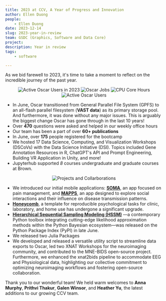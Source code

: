 ```yaml
---
title: 2023 at CCV, A Year of Progress and Innovation
author: Ellen Duong
people:
    - Ellen Duong
date: 2023-12-14
slug: 2023-year-in-review
team: GSDC (Graphics, Software and Data Core)
project:
description: Year in review
tags:
    - software

---
```


As we bid farewell to 2023, it's time to take a moment to reflect on the incredible journey of the past year. 

<div style="text-align: center;">
<img src="/content/images/blog/2023-year-in-review/active-oscar-users-in-2023" alt="Active Oscar Users in 2023"/>
<img src="/content/images/blog/2023-year-in-review/oscar-jobs" alt="Oscar Jobs"/>
<img src="/content/images/blog/2023-year-in-review/cpu-core-hours" alt="CPU Core Hours"/>
</div>

<div style="text-align: center;">
<img src="/content/images/blog/2023-year-in-review/active-oscar-users" alt="Active Oscar Users"/>
</div>

- In June, Oscar transitioned from General Parallel File System (GPFS) to an all-flash parallel filesystem (**VAST data**) as its primary storage pool. And furthermore, it was done without any major issues. This is arguably the biggest change Oscar has gone through in the last 10 years!
- Over **470** questions were asked and helped in our weekly office hours
- Our team has been a part of over **60+ publications**
- In June, over **175** people registered for the bootcamp
- We hosted 17 Data Science, Computing, and Visualization Workshops (DSCoVs) with the Data Science Initiative (DSI). Topics included Gene Annotation Resources in R, ChatGPT's API and Prompt Engineering, Building VR Application in Unity, and more!
- Jupyterhub supported *8* courses undergraduate and graduate courses at Brown.


<div style="text-align: center;">
<img src="/content/images/blog/2023-year-in-review/projects-and-collaborations" alt="Projects and Collarborations"/>
</div>

- We introduced our initial mobile applications: [**SOMA**](https://somatheapp.com/), an app focused on pain management, and [**MAPPS**](https://www.mappsproject.com/), an app designed to explore social interactions and their influence on disease transmission patterns.
- [**Honeycomb**](https://brown-ccv.github.io/honeycomb-docs/), a template for reproducible psychological tasks for clinic, laboratory, and home use has undergone a significant upgrade.
- [**Hierarchical Sequential Sampling Modeling (HSSM)**](https://lnccbrown.github.io/HSSM/) —a contemporary Python toolbox integrating cutting-edge likelihood approximation methods within the Python Bayesian ecosystem—was released on the Python Package Index (PyPI) in late June.
- We released two Julia Packages
- We developed and released a versatile utility script to streamline data exports to Oscar, led two XNAT Workshops for the neuroimaging community, and contributed to the MNE-BIDS open-source project. Furthermore, we enhanced the xnat2bids pipeline to accommodate EEG and Physiological data, highlighting our collective commitment to optimizing neuroimaging workflows and fostering open-source collaboration.

Thank you to our wonderful team! We held warm welcomes to **Anna Murphy**, **Prithvi Thakur**, **Galen Winsor**, and **Heather Yu**, the latest additions to our growing CCV team. 